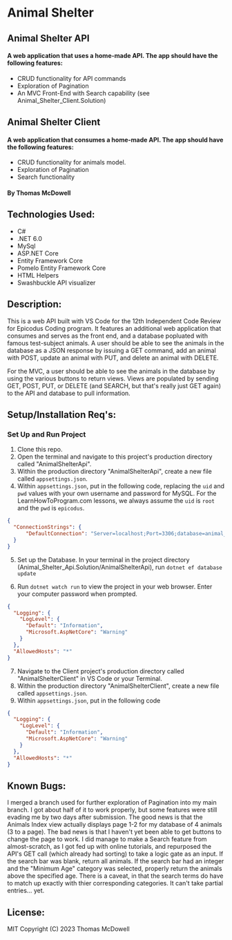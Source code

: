# Animal Shelter

## Animal Shelter API
#### A web application that uses a home-made API. The app should have the following features:
* CRUD functionality for API commands
* Exploration of Pagination
* An MVC Front-End with Search capability (see Animal_Shelter_Client.Solution)

## Animal Shelter Client
#### A web application that consumes a home-made API. The app should have the following features:
* CRUD functionality for animals model.
* Exploration of Pagination
* Search functionality

#### By Thomas McDowell  

## Technologies Used:
* C#
* .NET 6.0
* MySql
* ASP.NET Core
* Entity Framework Core
* Pomelo Entity Framework Core
* HTML Helpers
* Swashbuckle API visualizer


## Description:
This is a web API built with VS Code for the 12th Independent Code Review for Epicodus Coding program. It features an additional web application that consumes and serves as the front end, and a database popluated with famous test-subject animals. A user should be able to see the animals in the database as a JSON response by issuing a GET command, add an animal with POST, update an animal with PUT, and delete an animal with DELETE.

For the MVC, a user should be able to see the animals in the database by using the various buttons to return views. Views are populated by sending GET, POST, PUT, or DELETE (and SEARCH, but that's really just GET again) to the API and database to pull information.

## Setup/Installation Req's:

### Set Up and Run Project
1. Clone this repo.
2. Open the terminal and navigate to this project's production directory called "AnimalShelterApi". 
3. Within the production directory "AnimalShelterApi", create a new file called `appsettings.json`.
4. Within `appsettings.json`, put in the following code, replacing the `uid` and `pwd` values with your own username and password for MySQL. For the LearnHowToProgram.com lessons, we always assume the `uid` is `root` and the `pwd` is `epicodus`.

```json
{
  "ConnectionStrings": {
      "DefaultConnection": "Server=localhost;Port=3306;database=animal_shelter_api;uid=[YOUR SQL USERNAME];pwd=[YOUR SQL PASSWORD];"
  }
}
```

5. Set up the Database. In your terminal in the project directory (Animal_Shelter_Api.Solution/AnimalShelterApi), run ```dotnet ef database update```

6. Run ```dotnet watch run``` to view the project in your web browser. Enter your computer password when prompted.

```json
{
  "Logging": {
    "LogLevel": {
      "Default": "Information",
      "Microsoft.AspNetCore": "Warning"
    }
  },
  "AllowedHosts": "*"
}

```

7. Navigate to the Client project's production directory called "AnimalShelterClient" in VS Code or your Terminal. 
8. Within the production directory "AnimalShelterClient", create a new file called `appsettings.json`.
9. Within `appsettings.json`, put in the following code

```json
{
  "Logging": {
    "LogLevel": {
      "Default": "Information",
      "Microsoft.AspNetCore": "Warning"
    }
  },
  "AllowedHosts": "*"
}

```


## Known Bugs:

I merged a branch used for further exploration of Pagination into my main branch. I got about half of it to work properly, but some features were still evading me by two days after submission. The good news is that the Animals Index view actually displays page 1-2 for my database of 4 animals (3 to a page). The bad news is that I haven't yet been able to get buttons to change the page to work. I did manage to make a Search feature from almost-scratch, as I got fed up with online tutorials, and repurposed the API's GET call (which already had sorting) to take a logic gate as an input. If the search bar was blank, return all animals. If the search bar had an integer and the "Minimum Age" category was selected, properly return the animals above the specified age. There is a caveat, in that the search terms do have to match up exactly with thier corresponding categories. It can't take partial entries... yet.


## License:
MIT Copyright (C) 2023 Thomas McDowell
